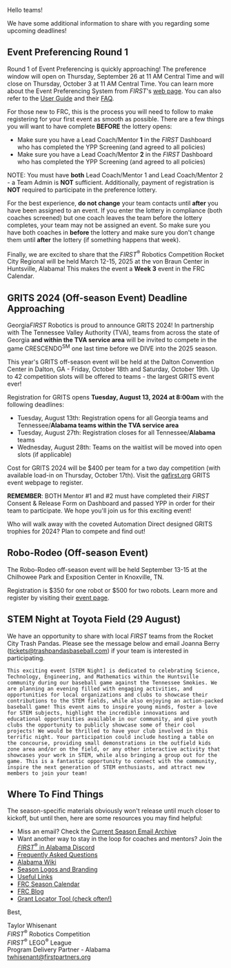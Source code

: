 Hello teams!

We have some additional information to share with you regarding some upcoming deadlines!

## Event Preferencing Round 1

Round 1 of Event Preferencing is quickly approaching! The preference window will open on Thursday, September 26 at 11 AM Central Time and will close on Thursday, October 3 at 11 AM Central Time. You can learn more about the Event Preferencing System from *FIRST*'s [web page](https://www.firstinspires.org/resource-library/frc/event-preference-system). You can also refer to the [User Guide](https://www.firstinspires.org/sites/default/files/uploads/resource_library/frc/registration/event-preference-system-user-guide.pdf) and their [FAQ](https://www.firstinspires.org/sites/default/files/uploads/resource_library/frc/registration/event-preferencing-faq.pdf).

For those new to FRC, this is the process you will need to follow to make registering for your first event as smooth as possible. There are a few things you will want to have complete **BEFORE** the lottery opens:
- Make sure you have a Lead Coach/Mentor **1** in the *FIRST* Dashboard who has completed the YPP Screening (and agreed to all policies)
- Make sure you have a Lead Coach/Mentor **2** in the *FIRST* Dashboard who has completed the YPP Screening (and agreed to all policies)

NOTE: You must have **both** Lead Coach/Mentor 1 and Lead Coach/Mentor 2 - a Team Admin is **NOT** sufficient. Additionally, payment of registration is **NOT** required to participate in the preference lottery.

For the best experience, **do not change** your team contacts until **after** you have been assigned to an event. If you enter the lottery in compliance (both coaches screened) but one coach leaves the team before the lottery completes, your team may not be assigned an event. So make sure you have both coaches in **before** the lottery and make sure you don't change them until **after** the lottery (if something happens that week).

Finally, we are excited to share that the *FIRST*<sup>&reg;</sup> Robotics Competition Rocket City Regional will be held March 12-15, 2025 at the von Braun Center in Huntsville, Alabama! This makes the event a **Week 3** event in the FRC Calendar.


## GRITS 2024 (Off-season Event) Deadline Approaching

Georgia*FIRST* Robotics is proud to announce GRITS 2024! In partnership with The Tennessee Valley Authority (TVA), teams from across the state of Georgia **and within the TVA service area** will be invited to compete in the game CRESCENDO<sup>SM</sup> one last time before we DIVE into the 2025 season. 
 
This year's GRITS off-season event will be held at the Dalton Convention Center in Dalton, GA - Friday, October 18th and Saturday, October 19th. Up to 42 competition slots will be offered to teams - the largest GRITS event ever!

Registration for GRITS opens **Tuesday, August 13, 2024 at 8:00am** with the following deadlines:
- Tuesday, August 13th:  Registration opens for all Georgia teams and Tennessee/**Alabama teams within the TVA service area**
- Tuesday, August 27th: Registration closes for all Tennessee/**Alabama** teams
- Wednesday, August 28th: Teams on the waitlist will be moved into open slots (if applicable)

Cost for GRITS 2024 will be $400 per team for a two day competition (with available load-in on Thursday, October 17th). Visit the [gafirst.org](https://gafirst.org/events/grits-2024) GRITS event webpage to register.

**REMEMBER**:
BOTH Mentor #1 and #2 must have completed their *FIRST* Consent & Release Form on Dashboard and passed YPP in order for their team to participate. We hope you'll join us for this exciting event!

Who will walk away with the coveted Automation Direct designed GRITS trophies for 2024?  Plan to compete and find out!


## Robo-Rodeo (Off-season Event)

The Robo-Rodeo off-season event will be held September 13-15 at the Chilhowee Park and Exposition Center in Knoxville, TN.

Registration is \$350 for one robot or \$500 for two robots. Learn more and register by visiting their [event page](https://www.tnvalleyfair.org/f/47).


## STEM Night at Toyota Field (29 August)

We have an opportunity to share with local *FIRST* teams from the Rocket City Trash Pandas. Please see the message below and email Joanna Berry ([tickets@trashpandasbaseball.com](mailto:tickets@trashpandasbaseball.com)) if your team is interested in participating.

    This exciting event [STEM Night] is dedicated to celebrating Science, Technology, Engineering, and Mathematics within the Huntsville community during our baseball game against the Tennessee Smokies. We are planning an evening filled with engaging activities, and opportunities for local organizations and clubs to showcase their contributions to the STEM fields, while also enjoying an action-packed baseball game! This event aims to inspire young minds, foster a love for STEM subjects, highlight the incredible innovations and educational opportunities available in our community, and give youth clubs the opportunity to publicly showcase some of their cool projects! We would be thrilled to have your club involved in this terrific night. Your participation could include hosting a table on the concourse, providing small demonstrations in the outfield kids zone area and/or on the field, or any other interactive activity that showcases your work in STEM, while also bringing a group out for the game. This is a fantastic opportunity to connect with the community, inspire the next generation of STEM enthusiasts, and attract new members to join your team!


## Where To Find Things

The season-specific materials obviously won't release until much closer to kickoff, but until then, here are some resources you may find helpful:
- Miss an email? Check the [Current Season Email Archive](https://github.com/drewwhis/first-in-alabama/tree/main/first-robotics-competition/2024-2025/email-blasts)
- Want another way to stay in the loop for coaches and mentors? Join the [*FIRST*<sup>&reg;</sup> in Alabama Discord](https://discord.gg/XfurbWERQ8)
- [Frequently Asked Questions](https://github.com/drewwhis/first-in-alabama/wiki/Frequently-Asked-Questions)
- [Alabama Wiki](https://github.com/drewwhis/first-in-alabama/wiki)
- [Season Logos and Branding](https://info.firstinspires.org/free-season-content)
- [Useful Links](https://github.com/drewwhis/first-in-alabama/wiki/Useful-Links)
- [FRC Season Calendar](https://www.firstinspires.org/robotics/frc/calendar)
- [FRC Blog](https://community.firstinspires.org/topic/frc)
- [Grant Locator Tool (check often!)](https://www.firstinspires.org/robotics/team-grants)


Best,
<p>
  Taylor Whisenant<br />
  <i>FIRST</i><sup>&reg;</sup> Robotics Competition<br />
  <i>FIRST</i><sup>&reg;</sup> LEGO<sup>&reg;</sup> League<br />
  Program Delivery Partner - Alabama<br >
  <a href="mailto:twhisenant@firstpartners.org">twhisenant@firstpartners.org</a>
</p>